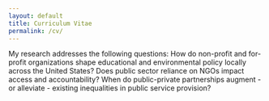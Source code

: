 ```yaml
---
layout: default
title: Curriculum Vitae
permalink: /cv/
---
```


My research addresses the following questions: How do non-profit and for-profit organizations shape educational and environmental policy locally across the United States? Does public sector reliance on NGOs impact access and accountability? When do public-private partnerships augment - or alleviate - existing inequalities in public service provision?

<object data="https://cadencewillse.github.io/Willse__CV__2023.pdf" type="application/pdf" width="100%" height="1000px">	
 </object>
